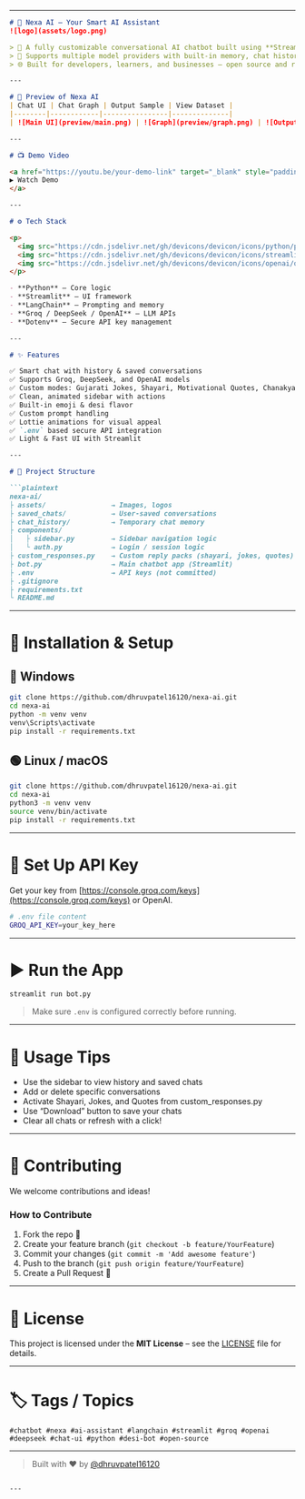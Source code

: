 
---

```markdown
# 🤖 Nexa AI – Your Smart AI Assistant
![logo](assets/logo.png)

> 💬 A fully customizable conversational AI chatbot built using **Streamlit + LangChain + DeepSeek/Groq + OpenAI**  
> 🧠 Supports multiple model providers with built-in memory, chat history, and desi-style humor packs!  
> 🌐 Built for developers, learners, and businesses — open source and ready to deploy.

---

# 🎯 Preview of Nexa AI
| Chat UI | Chat Graph | Output Sample | View Dataset |
|--------|------------|----------------|--------------|
| ![Main UI](preview/main.png) | ![Graph](preview/graph.png) | ![Output](preview/output.png) | ![View](preview/view.png) |

---

# 📺 Demo Video

<a href="https://youtu.be/your-demo-link" target="_blank" style="padding:10px 16px;background:#4CAF50;color:white;border-radius:4px;text-decoration:none;font-weight:bold;">
▶️ Watch Demo
</a>

---

# ⚙ Tech Stack

<p>
  <img src="https://cdn.jsdelivr.net/gh/devicons/devicon/icons/python/python-original.svg" height="40" alt="Python" />
  <img src="https://cdn.jsdelivr.net/gh/devicons/devicon/icons/streamlit/streamlit-original.svg" height="40" alt="Streamlit" />
  <img src="https://cdn.jsdelivr.net/gh/devicons/devicon/icons/openai/openai-original.svg" height="40" alt="OpenAI" />
</p>

- **Python** – Core logic
- **Streamlit** – UI framework
- **LangChain** – Prompting and memory
- **Groq / DeepSeek / OpenAI** – LLM APIs
- **Dotenv** – Secure API key management

---

# ✨ Features

✅ Smart chat with history & saved conversations  
✅ Supports Groq, DeepSeek, and OpenAI models  
✅ Custom modes: Gujarati Jokes, Shayari, Motivational Quotes, Chanakya Quotes  
✅ Clean, animated sidebar with actions  
✅ Built-in emoji & desi flavor  
✅ Custom prompt handling  
✅ Lottie animations for visual appeal  
✅ `.env` based secure API integration  
✅ Light & Fast UI with Streamlit

---

# 📁 Project Structure

```plaintext
nexa-ai/
├ assets/                → Images, logos
├ saved_chats/           → User-saved conversations
├ chat_history/          → Temporary chat memory
├ components/
│   ├ sidebar.py         → Sidebar navigation logic
│   └ auth.py            → Login / session logic
├ custom_responses.py    → Custom reply packs (shayari, jokes, quotes)
├ bot.py                 → Main chatbot app (Streamlit)
├ .env                   → API keys (not committed)
├ .gitignore
├ requirements.txt
└ README.md
```

---

# 🚀 Installation & Setup

## 🔵 Windows

```bash
git clone https://github.com/dhruvpatel16120/nexa-ai.git
cd nexa-ai
python -m venv venv
venv\Scripts\activate
pip install -r requirements.txt
```

## 🟢 Linux / macOS

```bash
git clone https://github.com/dhruvpatel16120/nexa-ai.git
cd nexa-ai
python3 -m venv venv
source venv/bin/activate
pip install -r requirements.txt
```

---

# 🔑 Set Up API Key

Get your key from [https://console.groq.com/keys](https://console.groq.com/keys) or OpenAI.

```bash
# .env file content
GROQ_API_KEY=your_key_here
```

---

# ▶️ Run the App

```bash
streamlit run bot.py
```

> Make sure `.env` is configured correctly before running.

---

# 🧪 Usage Tips

- Use the sidebar to view history and saved chats  
- Add or delete specific conversations  
- Activate Shayari, Jokes, and Quotes from custom_responses.py  
- Use “Download” button to save your chats  
- Clear all chats or refresh with a click!

---

# 🙌 Contributing

We welcome contributions and ideas!

### How to Contribute

1. Fork the repo 🍴  
2. Create your feature branch (`git checkout -b feature/YourFeature`)  
3. Commit your changes (`git commit -m 'Add awesome feature'`)  
4. Push to the branch (`git push origin feature/YourFeature`)  
5. Create a Pull Request 🚀

---

# 📄 License

This project is licensed under the **MIT License** – see the [LICENSE](LICENSE) file for details.

---

# 🏷 Tags / Topics

```
#chatbot #nexa #ai-assistant #langchain #streamlit #groq #openai #deepseek #chat-ui #python #desi-bot #open-source
```

---

> Built with ❤️ by [@dhruvpatel16120](https://github.com/dhruvpatel16120)
```

---
